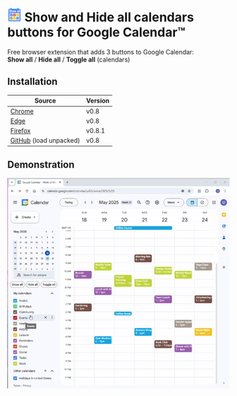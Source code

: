 # ![image](extension/images/icon-32.png) Show and Hide all calendars buttons for Google Calendar™ 

Free browser extension that adds 3 buttons to Google Calendar:  
**Show all** / **Hide all** / **Toggle all** (calendars)

## Installation
| Source | Version |
| -------- | ------- |
| [Chrome](https://chromewebstore.google.com/detail/show-and-hide-all-calenda/hpailgnhcndggnllpgahjehfcalnefnj) | v0.8 |
| [Edge](https://microsoftedge.microsoft.com/addons/detail/show-and-hide-all-calenda/mapoobcjgdcahceldnipeickphmlpmad) | v0.8 |
| [Firefox](https://addons.mozilla.org/en-GB/firefox/addon/google-calendar-show-all/) | v0.8.1 |
| [GitHub](https://github.com/andrei-lazarov/GoogleCalendar-ShowAll/releases/latest) (load unpacked) | v0.8

## Demonstration

<picture>
  <source media="(prefers-color-scheme: dark)" srcset="./extras/demo_dark.gif">
  <img alt="Video demonstration" src="./extras/demo_light.gif">
</picture>
